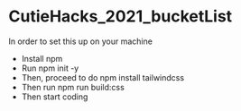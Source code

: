 # CutieHacks_2021_bucketList

In order to set this up on your machine

- Install npm
- Run npm init -y
- Then, proceed to do npm install tailwindcss
- Then run npm run build:css
- Then start coding